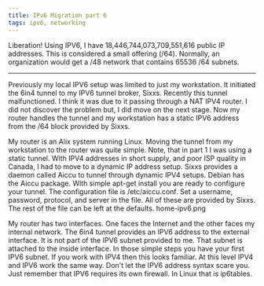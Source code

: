 ```yaml
---
title: IPv6 Migration part 6
tags: ipv6, networking
---
```


Liberation! Using IPV6, I have 18,446,744,073,709,551,616 public IP addresses.
This is considered a small offering (/64). Normally, an organization would get
a /48 network that contains 65536 /64 subnets.

---

Previously my local IPV6 setup was limited to just my workstation. It initiated
the 6in4 tunnel to my IPV6 tunnel broker, Sixxs. Recently this tunnel
malfunctioned. I think it was due to it passing through a NAT IPV4 router. I
did not discover the problem but, I did move on the next stage. Now my router
handles the tunnel and my workstation has a static IPV6 address from the /64
block provided by Sixxs.

My router is an Alix system running Linux. Moving the tunnel from my
workstation to the router was quite simple. Note, that in part 1 I was using a
static tunnel. With IPV4 addresses in short supply, and poor ISP quality in
Canada, I had to move to a dynamic IP address setup. Sixxs provides a daemon
called Aiccu to tunnel through dynamic IPV4 setups. Debian has the Aiccu
package. With simple apt-get install you are ready to configure your tunnel.
The configuration file is /etc/aiccu.conf. Set a username, password, protocol,
and server in the file. All of these are provided by Sixxs. The rest of the
file can be left at the defaults.  home-ipv6.png

My router has two interfaces. One faces the Internet and the other faces my
internal network. The 6in4 tunnel provides an IPV6 address to the external
interface. It is not part of the IPV6 subnet provided to me. That subnet is
attached to the inside interface. In those simple steps you have your first
IPV6 subnet. If you work with IPV4 then this looks familiar. At this level IPV4
and IPV6 work the same way. Don't let the IPV6 address syntax scare you. Just
remember that IPV6 requires its own firewall. In Linux that is ip6tables.

